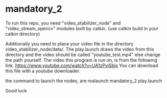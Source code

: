 # mandatory_2


To run this repo, you need "video_stabilizer_node" and "video_stream_opencv" modules built by catkin. (use catkin build in your catkin directory)

Additionally you need to place your video file in the directory video_stabilizer_node/data/. The play.launch draws the video from this directory and the video should be called "youtube_test.mp4" else change the path yourself. The video this program is run on, is from the following link. https://www.youtube.com/watch?v=UA1zPvjSbjs You can download this file with a youtube downloader.

the command to launch the nodes, are roslaunch mandatory_2 play.launch

Good luck
